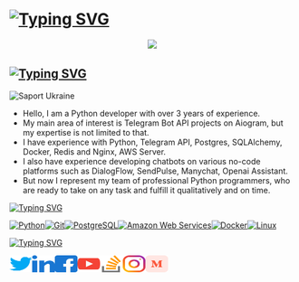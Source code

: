 [![Typing SVG](https://readme-typing-svg.demolab.com?font=Fira+Code&weight=900&multiline=true&random=false&width=435&lines=Telegram+bots+development+%2B+advanced+backend+for+any+tasks.;backend+for+any+tasks)](https://git.io/typing-svg)
=====================================================================================================================================================================================================

<p align="center"><img src="[https://i.ibb.co/f2RcGqj/My-photo-CV.png]"></img></p>  

[![Typing SVG](https://readme-typing-svg.demolab.com?font=Fira+Code&size=18&pause=2000&random=false&width=435&lines=I+represent+a+team+of+python+developers)](https://git.io/typing-svg)
------------------------------------------------------------------------------------------------------------------------------------------------------------------------------------------------------

![Saport Ukraine](https://camo.githubusercontent.com/a525a454f7a24fe71586bdb0fd4200fd5a008ac5c2151d605659832c8f50a1fb/68747470733a2f2f696d672e736869656c64732e696f2f62616467652f537570706f72742d556b7261696e652d4646443530303f7374796c653d666c6174266c6162656c436f6c6f723d303035424242)

- Hello, I am a Python developer with over 3 years of experience.
- My main area of interest is Telegram Bot API projects on Aiogram, but my expertise is not limited to that.
- I have experience with Python, Telegram API, Postgres, SQLAlchemy, Docker, Redis and Nginx, AWS Server.
- I also have experience developing chatbots on various no-code platforms such as DialogFlow, SendPulse, Manychat, Openai Assistant.
- But now I represent my team of professional Python programmers, who are ready to take on any task and fulfill it qualitatively and on time. 


[![Typing SVG](https://readme-typing-svg.demolab.com?font=Fira+Code&weight=900&color=F7F7F7&multiline=true&random=false&width=435&lines=My+skills)](https://git.io/typing-svg)
<p align="left">
<a href="https://www.python.org/" target="_blank" rel="noreferrer"><img src="https://raw.githubusercontent.com/danielcranney/readme-generator/main/public/icons/skills/python-colored.svg" width="36" height="36" alt="Python" /></a><a href="https://git-scm.com/" target="_blank" rel="noreferrer"><img src="https://raw.githubusercontent.com/danielcranney/readme-generator/main/public/icons/skills/git-colored.svg" width="36" height="36" alt="Git" /></a><a href="https://www.postgresql.org/" target="_blank" rel="noreferrer"><img src="https://raw.githubusercontent.com/danielcranney/readme-generator/main/public/icons/skills/postgresql-colored.svg" width="36" height="36" alt="PostgreSQL" /></a><a href="https://aws.amazon.com" target="_blank" rel="noreferrer"><img src="https://raw.githubusercontent.com/danielcranney/readme-generator/main/public/icons/skills/aws-colored.svg" width="36" height="36" alt="Amazon Web Services" /></a><a href="https://www.docker.com/" target="_blank" rel="noreferrer"><img src="https://raw.githubusercontent.com/danielcranney/readme-generator/main/public/icons/skills/docker-colored.svg" width="36" height="36" alt="Docker" /></a><a href="https://www.linux.org" target="_blank" rel="noreferrer"><img src="https://raw.githubusercontent.com/danielcranney/readme-generator/main/public/icons/skills/linux-colored.svg" width="36" height="36" alt="Linux" /></a>
</p>


[![Typing SVG](https://readme-typing-svg.demolab.com?font=Fira+Code&weight=900&color=F7F7F7&multiline=true&random=false&width=435&lines=My+social+media)](https://git.io/typing-svg)
<p align="left">
<a href="https://twitter.com/vip2ip" target="blank"><img align="center" src="https://raw.githubusercontent.com/teamedwardforever/Readme-Generator/71f25dd8b98329b168142a6b782a107b75eab178/svg/Social/twitter.svg" alt="vip2ip" height="30" width="40" /></a><a href="https://linkedin.com/in/vip2ip" target="blank"><img align="center" src="https://raw.githubusercontent.com/teamedwardforever/Readme-Generator/71f25dd8b98329b168142a6b782a107b75eab178/svg/Social/linked-in-alt.svg" alt="vip2ip" height="30" width="40" /></a><a href="https://fb.com/vip2ip" target="blank"><img align="center" src="https://raw.githubusercontent.com/teamedwardforever/Readme-Generator/71f25dd8b98329b168142a6b782a107b75eab178/svg/Social/facebook.svg" alt="vip2ip" height="30" width="40" /></a><a href="https://www.youtube.com/@vip2ip" target="blank"><img align="center" src="https://raw.githubusercontent.com/teamedwardforever/Readme-Generator/71f25dd8b98329b168142a6b782a107b75eab178/svg/Social/youtube.svg" alt="vip2ip" height="30" width="40" /></a><a href="https://stackoverflow.com/users/15555224" target="blank"><img align="center" src="https://raw.githubusercontent.com/teamedwardforever/Readme-Generator/71f25dd8b98329b168142a6b782a107b75eab178/svg/Social/stack-overflow.svg" alt="15555224" height="30" width="40" /></a><a href="https://instagram.com/vip2ip" target="blank"><img align="center" src="https://raw.githubusercontent.com/teamedwardforever/Readme-Generator/71f25dd8b98329b168142a6b782a107b75eab178/svg/Social/instagram.svg" alt="vip2ip" height="30" width="40" /></a><a href="https://medium.com/@vip2ip" target="blank"><img align="center" src="https://raw.githubusercontent.com/teamedwardforever/Readme-Generator/71f25dd8b98329b168142a6b782a107b75eab178/svg/Social/medium.svg" alt="@vip2ip" height="30" width="40" /></a></p>

